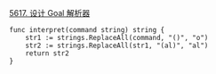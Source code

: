 [5617. 设计 Goal 解析器](https://leetcode-cn.com/problems/goal-parser-interpretation/)
```golang
func interpret(command string) string {
	str1 := strings.ReplaceAll(command, "()", "o")
	str2 := strings.ReplaceAll(str1, "(al)", "al")
	return str2
}
```
